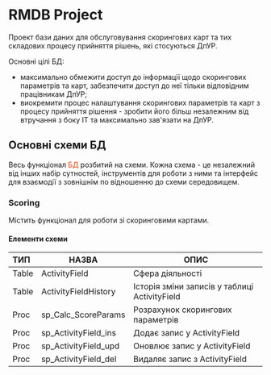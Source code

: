 # RMDB Project
Проект бази даних для обслуговування скорингових карт та тих складових процесу прийняття рішень, які стосуються ДпУР.

Основні цілі БД:
  * максимально обмежити доступ до інформації щодо скорингових параметрів та карт, забезпечити доступ до неї тільки відповідним працівникам ДпУР;
  * виокремити процес налаштування скорингових параметрів та карт з процесу прийняття рішення - зробити його більш незалежним від втручання з боку IT та максимально зав'язати на ДпУР.

## Основні схеми БД
Весь функціонал <span style="color:#ff3f05">БД</span> розбитий на схеми. Кожна схема - це незалежний від інших набір сутностей, інструментів для роботи з ними та інтерфейс для взаємодії з зовнішнім по відношенню до схеми середовищем.

### Scoring
Містить функціонал для роботи зі скоринговими картами.

#### Елементи схеми
| ТИП | НАЗВА | ОПИС |
|:-----------|-----------------------------------|-----------|
| Table | ActivityField | Сфера діяльності |
| Table | ActivityFieldHistory | Історія зміни записів у таблиці ActivityField |
| Proc | sp_Calc_ScoreParams | Розрахунок скорингових параметрів |
| Proc | sp_ActivityField_ins | Додає запис у ActivityField |
| Proc | sp_ActivityField_upd | Оновлює запис у ActivityField |
| Proc | sp_ActivityField_del | Видаляє запис з ActivityField |
